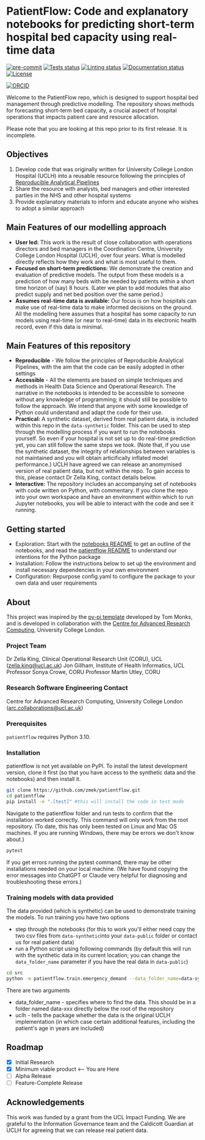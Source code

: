 # PatientFlow: Code and explanatory notebooks for predicting short-term hospital bed capacity using real-time data

[![pre-commit](https://img.shields.io/badge/pre--commit-enabled-brightgreen?logo=pre-commit&logoColor=white)](https://github.com/pre-commit/pre-commit)
[![Tests status][tests-badge]][tests-link]
[![Linting status][linting-badge]][linting-link]
[![Documentation status][documentation-badge]][documentation-link]
[![License][license-badge]](./LICENSE.md)

<!--
[![PyPI version][pypi-version]][pypi-link]
[![Conda-Forge][conda-badge]][conda-link]
[![PyPI platforms][pypi-platforms]][pypi-link]
-->

<!-- prettier-ignore-start -->
[tests-badge]:              https://github.com/zmek/patientflow/actions/workflows/tests.yml/badge.svg
[tests-link]:               https://github.com/zmek/patientflow/actions/workflows/tests.yml
[linting-badge]:            https://github.com/zmek/patientflow/actions/workflows/linting.yml/badge.svg
[linting-link]:             https://github.com/zmek/patientflow/actions/workflows/linting.yml
[documentation-badge]:      https://github.com/zmek/patientflow/actions/workflows/docs.yml/badge.svg
[documentation-link]:       https://github.com/zmek/patientflow/actions/workflows/docs.yml
[conda-badge]:              https://img.shields.io/conda/vn/conda-forge/patientflow
[conda-link]:               https://github.com/conda-forge/patientflow-feedstock
[license-badge]:            https://img.shields.io/badge/License-MIT-yellow.svg
[![ORCID](https://img.shields.io/badge/ORCID-0000--0001--7389--1527-green.svg)](https://orcid.org/0000-0001-7389-1527)

<!-- [pypi-link]:                https://pypi.org/project/patientflow/
[pypi-platforms]:           https://img.shields.io/pypi/pyversions/patientflow
[pypi-version]:             https://img.shields.io/pypi/v/patientflow -->
<!-- prettier-ignore-end -->

Welcome to the PatientFlow repo, which is designed to support hospital bed management through predictive modelling. The repository shows methods for forecasting short-term bed capacity, a crucial aspect of hospital operations that impacts patient care and resource allocation.

Please note that you are looking at this repo prior to its first release. It is incomplete.

## Objectives

1. Develop code that was originally written for University College London Hospital (UCLH) into a reusable resource following the principles of [Reproducible Analytical Pipelines](https://analysisfunction.civilservice.gov.uk/support/reproducible-analytical-pipelines/)
2. Share the resource with analysts, bed managers and other interested parties in the NHS and other hospital systems
3. Provide explanatory materials to inform and educate anyone who wishes to adopt a similar approach

## Main Features of our modelling approach

- **User led:** This work is the result of close collaboration with operations directors and bed managers in the Coordination Centre, University College London Hospital (UCLH), over four years. What is modelled directly reflects how they work and what is most useful to them.
- **Focused on short-term predictions:** We demonstrate the creation and evaluation of predictive models. The output from these models is a prediction of how many beds with be needed by patients within a short time horizon of (say) 8 hours. (Later we plan to add modules that also predict supply and net bed position over the same period.)
- **Assumes real-time data is available:** Our focus is on how hospitals can make use of real-time data to make informed decisions on the ground. All the modelling here assumes that a hospital has some capacity to run models using real-time (or near to real-time) data in its electronic health record, even if this data is minimal.

## Main Features of this repository

- **Reproducible** - We follow the principles of Reproducible Analytical Pipelines, with the aim that the code can be easily adopted in other settings
- **Accessible** - All the elements are based on simple techniques and methods in Health Data Science and Operational Research. The narrative in the notebooks is intended to be accessible to someone without any knowledge of programming; it should still be possible to follow the approach. We intend that anyone with some knowledge of Python could understand and adapt the code for their use.
- **Practical:** A synthetic dataset, derived from real patient data, is included within this repo in the `data-synthetic` folder. This can be used to step through the modelling process if you want to run the notebooks yourself. So even if your hospital is not set up to do real-time prediction yet, you can still follow the same steps we took. (Note that, if you use the synthetic dataset, the integrity of relationships between variables is not maintained and you will obtain articifically inflated model performance.) UCLH have agreed we can release an anomymised version of real patient data, but not within the repo. To gain access to this, please contact Dr Zella King, contact details below.
- **Interactive:** The repository includes an accompanying set of notebooks with code written on Python, with commentary. If you clone the repo into your own workspace and have an environment within which to run Jupyter notebooks, you will be able to interact with the code and see it running.

## Getting started

- Exploration: Start with the [notebooks README](notebooks/README.md) to get an outline of the notebooks, and read the [patientflow README](src/patientflow/README.md) to understand our intentions for the Python package
- Installation: Follow the instructions below to set up the environment and install necessary dependencies in your own environment
- Configuration: Repurpose config.yaml to configure the package to your own data and user requirements

## About

This project was inspired by the [py-pi template](https://github.com/health-data-science-OR/pypi-template) developed by Tom Monks, and is developed in collaboration with the
[Centre for Advanced Research Computing](https://ucl.ac.uk/arc), University
College London.

### Project Team

Dr Zella King, Clinical Operational Research Unit (CORU), UCL ([zella.king@ucl.ac.uk](mailto:zella.king@ucl.ac.uk))
Jon Gillham, Institute of Health Informatics, UCL
Professor Sonya Crowe, CORU
Professor Martin Utley, CORU

### Research Software Engineering Contact

Centre for Advanced Research Computing, University College London
([arc.collaborations@ucl.ac.uk](mailto:arc.collaborations@ucl.ac.uk))

### Prerequisites

`patientflow` requires Python 3.10.

### Installation

patientflow is not yet available on PyPI. To install the latest development version, clone it first (so that you have access to the synthetic data and the notebooks) and then install it.

```sh
git clone https://github.com/zmek/patientflow.git
cd patientflow
pip install -e ".[test]" #this will install the code in test mode

```

Navigate to the patientflow folder and run tests to confirm that the installation worked correctly. This command will only work from the root repository. (To date, this has only been tested on Linux and Mac OS machines. If you are running Windows, there may be errors we don't know about.)

```sh
pytest
```

If you get errors running the pytest command, there may be other installations needed on your local machine. (We have found copying the error messages into ChatGPT or Claude very helpful for diagnosing and troubleshooting these errors.)

### Training models with data provided

The data provided (which is synthetic) can be used to demonstrate training the models. To run training you have two options

- step through the notebooks (for this to work you'll either need copy the two csv files from `data-synthetic`into your `data-public` folder or contact us for real patient data)
- run a Python script using following commands (by default this will run with the synthetic data in its current location; you can change the `data_folder_name` parameter if you have the real data in `data-public`)

```sh
cd src
python -m patientflow.train.emergency_demand --data_folder_name=data-synthetic
```

There are two arguments

- data_folder_name - specifies where to find the data. This should be in a folder named data-xxx directly below the root of the repository
- uclh - tells the package whether the data is the original UCLH implementation (in which case certain additional features, including the patient's age in years are included)

## Roadmap

- [x] Initial Research
- [x] Minimum viable product <-- You are Here
- [ ] Alpha Release
- [ ] Feature-Complete Release

## Acknowledgements

This work was funded by a grant from the UCL Impact Funding. We are grateful to the Information Governance team and the Caldicott Guardian at UCLH for agreeing that we can release real patient data.
